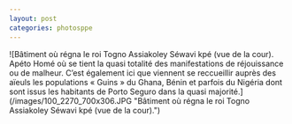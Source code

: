 ```yaml
---
layout: post
categories: photosppe
---
```


<div class="figure" markdown="1">
![Bâtiment où régna le roi Togno Assiakoley Séwavi kpé (vue  de la cour). Apéto Homé où se tient la quasi totalité des manifestations de réjouissance ou de malheur. C’est également ici que viennent se reccueillir auprès des aïeuls les populations « Guins » du Ghana, Bénin et parfois du Nigéria dont sont issus les habitants de Porto Seguro dans la quasi majorité.](/images/100_2270_700x306.JPG "Bâtiment où régna le roi Togno Assiakoley Séwavi kpé (vue  de la cour).")
</div>